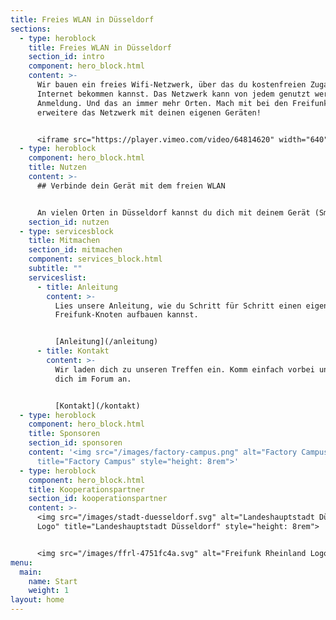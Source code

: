 ```yaml
---
title: Freies WLAN in Düsseldorf
sections:
  - type: heroblock
    title: Freies WLAN in Düsseldorf
    section_id: intro
    component: hero_block.html
    content: >-
      Wir bauen ein freies Wifi-Netzwerk, über das du kostenfreien Zugang zum
      Internet bekommen kannst. Das Netzwerk kann von jedem genutzt werden, ohne
      Anmeldung. Und das an immer mehr Orten. Mach mit bei den Freifunk und
      erweitere das Netzwerk mit deinen eigenen Geräten!


      <iframe src="https://player.vimeo.com/video/64814620" width="640" height="360" frameborder="0" allow="autoplay; fullscreen" allowfullscreen></iframe>
  - type: heroblock
    component: hero_block.html
    title: Nutzen
    content: >-
      ## Verbinde dein Gerät mit dem freien WLAN


      An vielen Orten in Düsseldorf kannst du dich mit deinem Gerät (Smartphone, Laptop) mit dem offenen Netzwerk "Freifunk" verbinden. Nutze die [Karte](https://map.freifunk-duesseldorf.de/) um zu sehen, wo das Netzwerk verfügbar ist.
    section_id: nutzen
  - type: servicesblock
    title: Mitmachen
    section_id: mitmachen
    component: services_block.html
    subtitle: ""
    serviceslist:
      - title: Anleitung
        content: >-
          Lies unsere Anleitung, wie du Schritt für Schritt einen eigenen
          Freifunk-Knoten aufbauen kannst.


          [Anleitung](/anleitung)
      - title: Kontakt
        content: >-
          Wir laden dich zu unseren Treffen ein. Komm einfach vorbei und melde
          dich im Forum an.


          [Kontakt](/kontakt)
  - type: heroblock
    component: hero_block.html
    title: Sponsoren
    section_id: sponsoren
    content: '<img src="/images/factory-campus.png" alt="Factory Campus Logo"
      title="Factory Campus" style="height: 8rem">'
  - type: heroblock
    component: hero_block.html
    title: Kooperationspartner
    section_id: kooperationspartner
    content: >-
      <img src="/images/stadt-duesseldorf.svg" alt="Landeshauptstadt Düsseldorf
      Logo" title="Landeshauptstadt Düsseldorf" style="height: 8rem">


      <img src="/images/ffrl-4751fc4a.svg" alt="Freifunk Rheinland Logo" title="Freifunk Rheinland e.V." style="height: 8rem">
menu:
  main:
    name: Start
    weight: 1
layout: home
---
```

